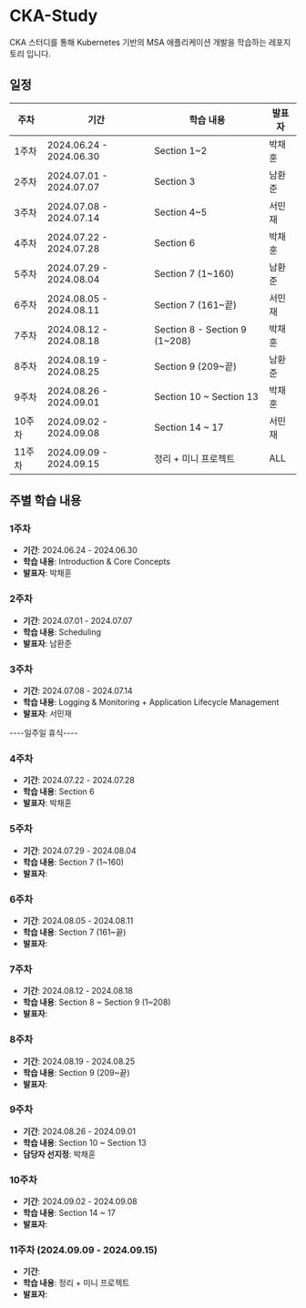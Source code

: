 # CKA-Study
CKA 스터디를 통해 Kubernetes 기반의 MSA 애플리케이션 개발을 학습하는 레포지토리 입니다.

## 일정

| 주차  | 기간                   | 학습 내용                              | 발표자     |
|-------|------------------------|-----------------------------------------|------------|
| 1주차 | 2024.06.24 - 2024.06.30 | Section 1~2                             | 박채훈     |
| 2주차 | 2024.07.01 - 2024.07.07 | Section 3                               | 남환준     |
| 3주차 | 2024.07.08 - 2024.07.14 | Section 4~5                             | 서민재     |
| 4주차 | 2024.07.22 - 2024.07.28 | Section 6                               | 박채훈     |
| 5주차 | 2024.07.29 - 2024.08.04 | Section 7 (1~160)                       | 남환준     |
| 6주차 | 2024.08.05 - 2024.08.11 | Section 7 (161~끝)                       | 서민재     |
| 7주차 | 2024.08.12 - 2024.08.18 | Section 8 - Section 9 (1~208)           | 박채훈     |
| 8주차 | 2024.08.19 - 2024.08.25 | Section 9 (209~끝)                       | 남환준     |
| 9주차 | 2024.08.26 - 2024.09.01 | Section 10 ~ Section 13                 | 박채훈     |
| 10주차| 2024.09.02 - 2024.09.08 | Section 14 ~ 17                         | 서민재     |
| 11주차| 2024.09.09 - 2024.09.15 | 정리 + 미니 프로젝트                         | ALL      |

## 주별 학습 내용

### 1주차 
- **기간**: 2024.06.24 - 2024.06.30
- **학습 내용**: Introduction & Core Concepts
- **발표자**: 박채훈

### 2주차 
- **기간**: 2024.07.01 - 2024.07.07
- **학습 내용**: Scheduling
- **발표자**: 남환준

### 3주차
- **기간**: 2024.07.08 - 2024.07.14
- **학습 내용**: Logging & Monitoring + Application Lifecycle Management
- **발표자**: 서민재

----일주일 휴식----

### 4주차 
- **기간**: 2024.07.22 - 2024.07.28
- **학습 내용**: Section 6
- **발표자**: 박채훈

### 5주차 
- **기간**: 2024.07.29 - 2024.08.04
- **학습 내용**: Section 7 (1~160)
- **발표자**: 

### 6주차 
- **기간**: 2024.08.05 - 2024.08.11
- **학습 내용**: Section 7 (161~끝)
- **발표자**: 

### 7주차 
- **기간**: 2024.08.12 - 2024.08.18
- **학습 내용**: Section 8 ~ Section 9 (1~208)
- **발표자**: 

### 8주차 
- **기간**: 2024.08.19 - 2024.08.25
- **학습 내용**: Section 9 (209~끝)
- **발표자**: 

### 9주차 
- **기간**: 2024.08.26 - 2024.09.01
- **학습 내용**: Section 10 ~ Section 13
- **담당자 선지정**: 박채훈

### 10주차 
- **기간**: 2024.09.02 - 2024.09.08
- **학습 내용**: Section 14 ~ 17
- **발표자**: 

### 11주차 (2024.09.09 - 2024.09.15)
- **기간**: 
- **학습 내용**: 정리 + 미니 프로젝트
- **발표자**: 
